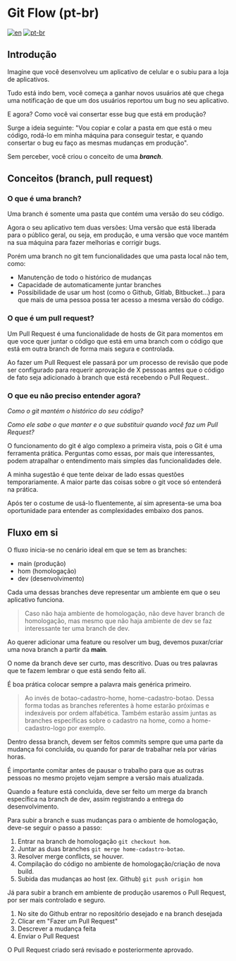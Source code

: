 # Git Flow (pt-br)
[![en](https://img.shields.io/badge/lang-en-red.svg)](https://github.com/silveira42/git-flow/blob/main/README.md)
[![pt-br](https://img.shields.io/badge/lang-pt--br-green.svg)](https://github.com/silveira42/git-flow/blob/main/LEIAME.md)

## Introdução
Imagine que você desenvolveu um aplicativo de celular e o subiu para a loja de aplicativos.

Tudo está indo bem, você começa a ganhar novos usuários até que chega uma notificação de que um dos usuários reportou um bug no seu aplicativo.

E agora? Como você vai consertar esse bug que está em produção?

Surge a ideia seguinte: "Vou copiar e colar a pasta em que está o meu código, rodá-lo em minha máquina para conseguir testar, e quando consertar o bug eu faço as mesmas mudanças em produção".

Sem perceber, você criou o conceito de uma *__branch__*.

## Conceitos (branch, pull request)

### O que é uma branch?

Uma branch é somente uma pasta que contém uma versão do seu código.

Agora o seu aplicativo tem duas versões: Uma versão que está liberada para o público geral, ou seja, em produção, e uma versão que voce mantém na sua máquina para fazer melhorias e corrigir bugs.

Porém uma branch no git tem funcionalidades que uma pasta local não tem, como: 
- Manutenção de todo o histórico de mudanças
- Capacidade de automaticamente juntar branches
- Possibilidade de usar um host (como o Github, Gitlab, Bitbucket...) para que mais de uma pessoa possa ter acesso a mesma versão do código.

### O que é um pull request?
Um Pull Request é uma funcionalidade de hosts de Git para momentos em que voce quer juntar o código que está em uma branch com o código que está em outra branch de forma mais segura e controlada.

Ao fazer um Pull Request ele passará por um processo de revisão que pode ser configurado para requerir aprovação de X pessoas antes que o código de fato seja adicionado à branch que está recebendo o Pull Request..

### O que eu não preciso entender agora?

_Como o git mantém o histórico do seu código?_

_Como ele sabe o que manter e o que substituir quando você faz um Pull Request?_

O funcionamento do git é algo complexo a primeira vista, pois o Git é uma ferramenta prática. Perguntas como essas, por mais que interessantes, podem atrapalhar o entendimento mais simples das funcionalidades dele.

A minha sugestão é que tente deixar de lado essas questões temporariamente. A maior parte das coisas sobre o git voce só entenderá na prática.

Após ter o costume de usá-lo fluentemente, aí sim apresenta-se uma boa oportunidade para entender as complexidades embaixo dos panos.

## Fluxo em si
O fluxo inicia-se no cenário ideal em que se tem as branches:
- main (produção)
- hom (homologação)
- dev (desenvolvimento)

Cada uma dessas branches deve representar um ambiente em que o seu aplicativo funciona.

> Caso não haja ambiente de homologação, não deve haver branch de homologação, mas mesmo que não haja ambiente de dev se faz interessante ter uma branch de dev.

Ao querer adicionar uma feature ou resolver um bug, devemos puxar/criar uma nova branch a partir da **main**.

O nome da branch deve ser curto, mas descritivo. Duas ou tres palavras que te fazem lembrar o que está sendo feito alí.

É boa prática colocar sempre a palavra mais genérica primeiro.

> Ao invés de botao-cadastro-home, home-cadastro-botao. Dessa forma todas as branches referentes à home estarão próximas e indexáveis por ordem alfabética. Também estarão assim juntas as branches específicas sobre o cadastro na home, como a home-cadastro-logo por exemplo.

Dentro dessa branch, devem ser feitos commits sempre que uma parte da mudança foi concluída, ou quando for parar de trabalhar nela por várias horas.

É importante comitar antes de pausar o trabalho para que as outras pessoas no mesmo projeto vejam sempre a versão mais atualizada.

Quando a feature está concluída, deve ser feito um merge da branch específica na branch de dev, assim registrando a entrega do desenvolvimento.

Para subir a branch e suas mudanças para o ambiente de homologação, deve-se seguir o passo a passo:
1. Entrar na branch de homologação `git checkout hom`.
2. Juntar as duas branches `git merge home-cadastro-botao`.
3. Resolver merge conflicts, se houver.
4. Compilação do código no ambiente de homologação/criação de nova build.
5. Subida das mudanças ao host (ex. Github) `git push origin hom`

Já para subir a branch em ambiente de produção usaremos o Pull Request, por ser mais controlado e seguro.
1. No site do Github entrar no repositório desejado e na branch desejada
2. Clicar em "Fazer um Pull Request"
3. Descrever a mudança feita
4. Enviar o Pull Request

O Pull Request criado será revisado e posteriormente aprovado.

<!--## Exemplos práticos-->


<!--## Exercícios-->

